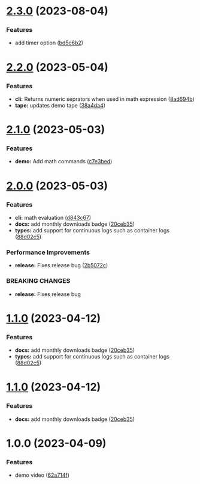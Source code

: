 # [2.3.0](https://github.com/Amber-Williams/yall/compare/v2.2.0...v2.3.0) (2023-08-04)


### Features

* add timer option ([bd5c6b2](https://github.com/Amber-Williams/yall/commit/bd5c6b296ce4cbdd567534be14709ad6720d5683))

# [2.2.0](https://github.com/Amber-Williams/yall/compare/v2.1.0...v2.2.0) (2023-05-04)


### Features

* **cli:** Returns numeric seprators when used in math expression ([8ad694b](https://github.com/Amber-Williams/yall/commit/8ad694b8e2171c76e4b4fcf6f62a94229b1b8697))
* **tape:** updates demo tape ([38a4da4](https://github.com/Amber-Williams/yall/commit/38a4da4934af1d44cb329a9f6b2cfb7c4eb8e4f7))

# [2.1.0](https://github.com/Amber-Williams/yall/compare/v2.0.0...v2.1.0) (2023-05-03)


### Features

* **demo:** Add math commands ([c7e3bed](https://github.com/Amber-Williams/yall/commit/c7e3bed57a4d67c0b8922d6ca218255c826136ef))

# [2.0.0](https://github.com/Amber-Williams/yall/compare/v1.0.0...v2.0.0) (2023-05-03)


### Features

* **cli:** math evaluation ([d843c67](https://github.com/Amber-Williams/yall/commit/d843c67409fb8c925f25162eda20fcb01eaed61f))
* **docs:** add monthly downloads badge ([20ceb35](https://github.com/Amber-Williams/yall/commit/20ceb355b913bf49e1e594e09b309b0ef87a7421))
* **types:** add support for continuous logs such as container logs ([88d02c5](https://github.com/Amber-Williams/yall/commit/88d02c5eb42729276baef48e45830d1b52205198))


### Performance Improvements

* **release:** Fixes release bug ([2b5072c](https://github.com/Amber-Williams/yall/commit/2b5072c391ece3a5ba9b263dc5cfd3e03a027b4e))


### BREAKING CHANGES

* **release:** Fixes release bug

# [1.1.0](https://github.com/Amber-Williams/yall/compare/v1.0.0...v1.1.0) (2023-04-12)


### Features

* **docs:** add monthly downloads badge ([20ceb35](https://github.com/Amber-Williams/yall/commit/20ceb355b913bf49e1e594e09b309b0ef87a7421))
* **types:** add support for continuous logs such as container logs ([88d02c5](https://github.com/Amber-Williams/yall/commit/88d02c5eb42729276baef48e45830d1b52205198))

# [1.1.0](https://github.com/Amber-Williams/yall/compare/v1.0.0...v1.1.0) (2023-04-12)


### Features

* **docs:** add monthly downloads badge ([20ceb35](https://github.com/Amber-Williams/yall/commit/20ceb355b913bf49e1e594e09b309b0ef87a7421))

# 1.0.0 (2023-04-09)


### Features

* demo video ([62a714f](https://github.com/Amber-Williams/yall/commit/62a714f433771b13a840678a066a6079728f4a75))
